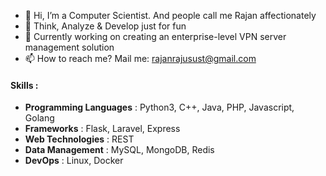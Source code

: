 - 👋 Hi, I’m a Computer Scientist. And people call me Rajan affectionately
- 👀 Think, Analyze & Develop just for fun
- 🌱 Currently working on creating an enterprise-level VPN server management solution
- 📫 How to reach me? Mail me: rajanrajusust@gmail.com


#### Skills :
- **Programming Languages** :  Python3, C++, Java, PHP, Javascript, Golang
- **Frameworks** : Flask, Laravel, Express
- **Web Technologies** : REST
- **Data Management** : MySQL, MongoDB, Redis
- **DevOps** : Linux, Docker
<!---
Rajan-sust/Rajan-sust is a ✨ special ✨ repository because its `README.md` (this file) appears on your GitHub profile.
You can click the Preview link to take a look at your changes.
--->
